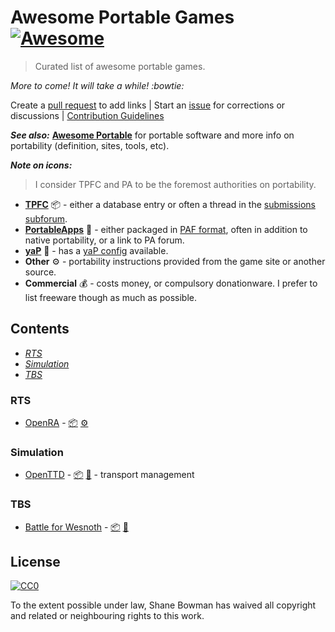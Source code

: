 
# Awesome Portable Games [![Awesome](https://cdn.rawgit.com/sindresorhus/awesome/d7305f38d29fed78fa85652e3a63e154dd8e8829/media/badge.svg)](https://github.com/sindresorhus/awesome)

> Curated list of awesome portable games.

*More to come! It will take a while! :bowtie:*

Create a [pull request](https://github.com/shnbwmn/awesome-portable-games/pulls) to add links | Start an [issue](https://github.com/shnbwmn/awesome-portable-games/issues) for corrections or discussions | [Contribution Guidelines](https://github.com/shnbwmn/awesome-portable-games/blob/master/Contribute.md)

**_See also:_** [**Awesome Portable**](https://github.com/shnbwmn/awesome-portable) for portable software and more info on portability (definition, sites, tools, etc).

**_Note on icons:_**
> I consider TPFC and PA to be the foremost authorities on portability. 

* **[TPFC](http://www.portablefreeware.com/)** :package: - either a database entry or often a thread in the [submissions subforum](https://www.portablefreeware.com/forums/viewforum.php?f=4).
* **[PortableApps](http://portableapps.com/)** :floppy_disk: - either packaged in [PAF format](http://portableapps.com/development/portableapps.com_format), often in addition to native portability, or a link to PA forum.
* **[yaP](http://rolandtoth.hu/yaP/)** :file_folder: - has a [yaP config](http://www.portablefreeware.com/forums/viewtopic.php?f=6&t=22138) available.
* **Other** :gear: - portability instructions provided from the game site or another source.
* **Commercial** :moneybag: - costs money, or compulsory donationware. I prefer to list freeware though as much as possible.

## Contents

* [*RTS*](#rts)
* [*Simulation*](#simulation) 
* [*TBS*](#tbs)

### RTS
* [OpenRA](http://www.openra.net/) - [:package:](https://www.portablefreeware.com/forums/viewtopic.php?p=84047) [:gear:](https://github.com/OpenRA/OpenRA/wiki/Installation)

### Simulation
* [OpenTTD](http://www.openttd.org/en/) - [:package:](https://www.portablefreeware.com/?id=2711) [:floppy_disk:](http://portableapps.com/apps/games/openttd_portable) - transport management

### TBS
* [Battle for Wesnoth](https://www.wesnoth.org/) - [:package:](https://www.portablefreeware.com/?id=673) [:floppy_disk:](http://portableapps.com/apps/games/wesnoth_portable)

## License

[![CC0](http://i.creativecommons.org/p/zero/1.0/88x31.png)](http://creativecommons.org/publicdomain/zero/1.0/)

To the extent possible under law, Shane Bowman has waived all copyright and related or neighbouring rights to this work.



